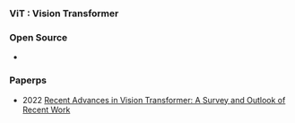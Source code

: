 ### ViT : Vision Transformer






### Open Source
- 



### Paperps
- 2022 [Recent Advances in Vision Transformer: A Survey and Outlook of Recent Work](https://arxiv.org/abs/2203.01536)

